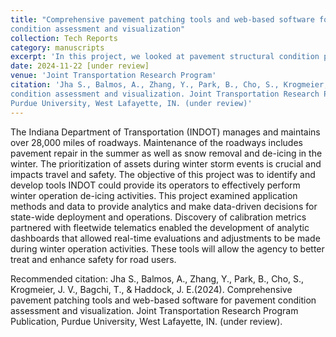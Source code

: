```yaml
---
title: "Comprehensive pavement patching tools and web-based software for pavement
condition assessment and visualization"
collection: Tech Reports
category: manuscripts
excerpt: 'In this project, we looked at pavement structural condition parameters, falling weight deflectometer deflections with surface condition parameters, international roughness index, and cracking density for a better representation of overall pavement distress. A pavement-specific, threshold-based patching suggestion algorithm was designed to suggest pavement maintenance operations. The PCI thresholds for the developed algorithm were the intersecting values between the empirical cumulative distribution function for surface deflection and the structural number ratio threshold values for each pavement type. A web-based patching manager tool (PMT) was designed as an interactive tool to visualize and analyze pavement distress and patching suggestions on maps. The PMT was validated with road surface and right-of-way images obtained from three-dimensional laser sensors, and it could successfully capture localized distresses in existing pavements. Finally, an implementation phase was conducted with two major outputs: tooling was created to permanently store project data in an INDOT-managed Oracle database and the functionality of PMT was re-developed within an INDOT ArcGIS Online environment.'
date: 2024-11-22 [under review]
venue: 'Joint Transportation Research Program'
citation: 'Jha S., Balmos, A., Zhang, Y., Park, B., Cho, S., Krogmeier, J. V., Bagchi, T., & Haddock, J. E.(2024). Comprehensive pavement patching tools and web-based software for pavement
condition assessment and visualization. Joint Transportation Research Program Publication,
Purdue University, West Lafayette, IN. (under review)'
---
```

The Indiana Department of Transportation (INDOT) manages and maintains over 28,000 miles of roadways. Maintenance of the roadways includes pavement repair in the summer as well as snow removal and de-icing in the winter. The prioritization of assets during winter storm events is crucial and impacts travel and safety. The objective of this project was to identify and develop tools INDOT could provide its operators to effectively perform winter operation de-icing activities. This project examined application methods and data to provide analytics and make data-driven decisions for state-wide deployment and operations. Discovery of calibration metrics partnered with fleetwide telematics enabled the development of analytic dashboards that allowed real-time evaluations and adjustments to be made during winter operation activities. These tools will allow the agency to better treat and enhance safety for road users.

<!-- [Download paper here](https://docs.lib.purdue.edu/jtrp/1768/#:~:text=(711%20kB)-,Download%20Free%20PDF,-286%20DOWNLOADS) -->

Recommended citation: Jha S., Balmos, A., Zhang, Y., Park, B., Cho, S., Krogmeier, J. V., Bagchi, T., & Haddock, J. E.(2024). Comprehensive pavement patching tools and web-based software for pavement
condition assessment and visualization. Joint Transportation Research Program Publication,
Purdue University, West Lafayette, IN. (under review).